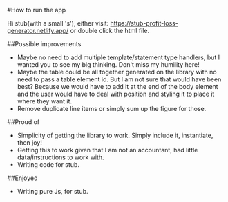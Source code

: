 #How to run the app

Hi stub(with a small 's'), either visit: https://stub-profit-loss-generator.netlify.app/ or double click the html file.

##Possible improvements

- Maybe no need to add multiple template/statement type handlers, but I wanted you to see my big thinking. Don't miss my humility here!
- Maybe the table could be all together generated on the library with no need to pass a table element id. But I am not sure that would have been best? Because we would have to add it at the end of the body element and the user would have to deal with position and styling it to place it where they want it.
- Remove duplicate line items or simply sum up the figure for those.

##Proud of

- Simplicity of getting the library to work. Simply include it, instantiate, then joy!
- Getting this to work given that I am not an accountant, had little data/instructions to work with.
- Writing code for stub.

##Enjoyed

- Writing pure Js, for stub.
